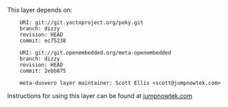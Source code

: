 This layer depends on:

        URI: git://git.yoctoproject.org/poky.git
        branch: dizzy
        revision: HEAD
        commit: ec75238 

        URI: git://git.openembedded.org/meta-openembedded
        branch: dizzy
        revision: HEAD
        commit: 2ebb875 

        meta-duovero layer maintainer: Scott Ellis <scott@jumpnowtek.com>

Instructions for using this layer can be found at [jumpnowtek.com][duovero-yocto-build]

[duovero-yocto-build]: http://www.jumpnowtek.com/gumstix/duovero/Duovero-Systems-with-Yocto.html

